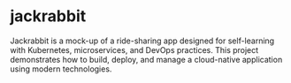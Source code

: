 # jackrabbit
Jackrabbit is a mock-up of a ride-sharing app designed for self-learning with Kubernetes, microservices, and DevOps practices. This project demonstrates how to build, deploy, and manage a cloud-native application using modern technologies.
